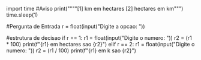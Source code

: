 import time
#Aviso
print(""""[1] km em hectares
 [2] hectares em km""")
time.sleep(1)

#Pergunta de Entrada
r = float(input("Digite a opcao: "))

#estrutura de decisao
if r == 1:
    r1 = float(input("Digite o numero: "))
    r2 = (r1 * 100)
    print(f"{r1} em hectares sao {r2}")
elif r == 2:
    r1 = float(input("Digite o numero: "))
    r2  = (r1 / 100)
    print(f"{r1} em k sao {r2}")
